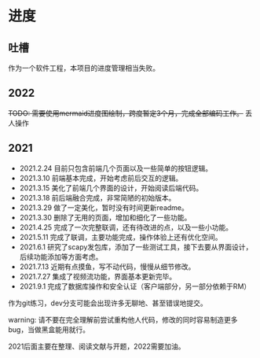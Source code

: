 # 进度

## 吐槽

作为一个软件工程，本项目的进度管理相当失败。

## 2022

~~TODO: 需要使用mermaid进度图绘制，跨度暂定3个月，完成全部编码工作。~~ 丢人操作

## 2021

- 2021.2.24 目前只包含前端几个页面以及一些简单的按钮逻辑。
- 2021.3.10 前端基本完成，开始考虑前后交互的逻辑。
- 2021.3.15 美化了前端几个界面的设计，开始阅读后端代码。
- 2021.3.18 前后端融合完成，非常简陋的初始版本。
- 2021.3.29 做了一定美化，暂时没有时间更新readme。
- 2021.3.30 删除了无用的页面，增加和细化了一些功能。
- 2021.4.25 完成了一次完整联调，还有待改进的点，以及一些小功能。
- 2021.5.11 完成了联调，主要功能完成，操作体验上还有优化空间。
- 2021.6.1 研究了scapy发包库，添加了一些测试工具，接下去要从界面设计，后续功能添加等方面考虑。
- 2021.7.13 近期有点摸鱼，写不动代码，慢慢从细节修改。
- 2021.7.27 集成了视频流功能，界面基本更新完毕。
- 2021.9.1 完成了数据库操作和安全认证（客户端部分，另一部分依赖于RM）

作为git练习，dev分支可能会出现许多无聊地、甚至错误地提交。

warning: 请不要在完全理解前尝试重构他人代码，修改的同时容易制造更多bug，当做黑盒能用就行。

2021后面主要在整理、阅读文献与开题，2022需要加油。
